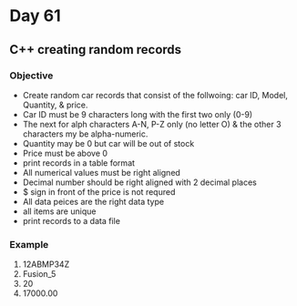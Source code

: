 # Day 61

## C++ creating random records

### Objective

- Create random car records that consist of the follwoing: car ID, Model, Quantity, & price.
- Car ID must be 9 characters long with the first two only (0-9)
- The next for alph characters A-N, P-Z only (no letter O) & the other 3 characters my be alpha-numeric.
- Quantity may be 0 but car will be out of stock
- Price must be above 0
- print records in a table format
- All numerical values must be right aligned 
- Decimal number should be right aligned with 2 decimal places
- $ sign in front of the price is not requred
- All data peices are the right data type
- all items are unique
- print records to a data file

### Example
1. 12ABMP34Z 
2. Fusion_5
3. 20
4. 17000.00

